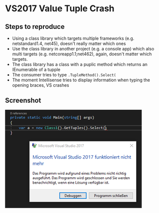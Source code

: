 # VS2017 Value Tuple Crash

## Steps to reproduce
* Using a class library which targets multiple frameworks (e.g. netstandard1.4, net45), doesn't really matter which ones
* Use the class library in another project (e.g. a console app) which also multi targets (e.g. netcoreapp1.1;net462), again, doesn't matter which targets.
* The class library has a class with a puplic method which returns an IEnumerable of a tupple
* The consumer tries to type `.TupleMethod().Select(`
* The moment Intellisense tries to display information when typing the opening braces, VS crashes

## Screenshot
![crash.png](https://github.com/MichaCo/VS2017ValueTupleBug/raw/master/crash.PNG)
